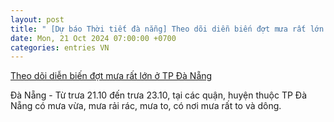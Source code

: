 ```yaml
---
layout: post
title: " [Dự báo Thời tiết đà nẵng] Theo dõi diễn biến đợt mưa rất lớn ở TP Đà Nẵng"
date: Mon, 21 Oct 2024 07:00:00 +0700
categories: entries VN
---
```

[Theo dõi diễn biến đợt mưa rất lớn ở TP Đà Nẵng](https://laodong.vn/moi-truong/theo-doi-dien-bien-dot-mua-rat-lon-o-tp-da-nang-1410558.ldo)

Đà Nẵng - Từ trưa 21.10 đến trưa 23.10, tại các quận, huyện thuộc TP Đà Nẵng có mưa vừa, mưa rải rác, mưa to, có nơi mưa rất to và dông.

